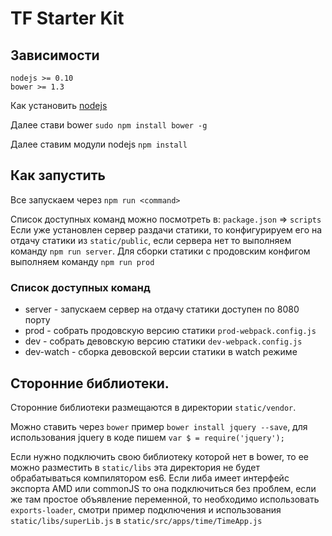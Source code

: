# TF Starter Kit

## Зависимости

```
nodejs >= 0.10
bower >= 1.3
```

Как установить [nodejs](https://nodejs.org/download/)

Далее стави bower `sudo npm install bower -g`

Далее ставим модули nodejs `npm install`

## Как запустить

Все запускаем через `npm run <command>`

Список доступных команд можно посмотреть в: `package.json` => `scripts`
Если уже установлен сервер раздачи статики, то конфигурируем его на отдачу статики из `static/public`, если сервера
нет то выполняем команду `npm run server`.
Для сборки статики с продовским конфигом выполняем команду `npm run prod`

### Список доступных команд
- server - запускаем сервер на отдачу статики доступен по 8080 порту
- prod - собрать продовскую версию статики `prod-webpack.config.js`
- dev - собрать девовскую версию статики `dev-webpack.config.js`
- dev-watch - сборка девовской версии статики в watch режиме


## Сторонние библиотеки.

Сторонние библиотеки размещаются в директории `static/vendor`.

Можно ставить через `bower` пример `bower install jquery --save`, для использования jquery в коде пишем `var $ = require('jquery');`
 
Если нужно подключить свою библиотеку которой нет в bower, то ее можно разместить в `static/libs` эта директория не будет обрабатываться компилятором es6.
Если либа имеет интерфейс экспорта AMD или commonJS то она подключиться без проблем, если же там простое объявление переменной,
то необходимо использовать `exports-loader`, смотри пример подключения и использования `static/libs/superLib.js` в `static/src/apps/time/TimeApp.js`
